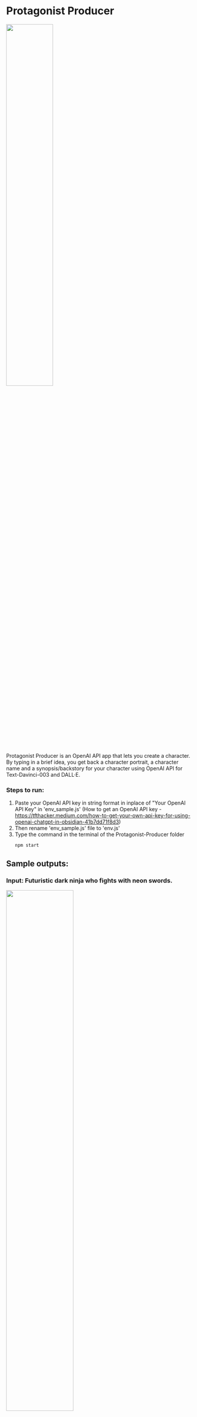 # Protagonist Producer

<img src="outputs/Home.png" width=50% height=50% >

Protagonist Producer is an OpenAI API app that lets you create a character. By typing in a brief idea, you get back a character portrait, a character name and a synopsis/backstory for your character using OpenAI API for Text-Davinci-003 and DALL·E.

### Steps to run:
1. Paste your OpenAI API key in string format in inplace of "Your OpenAI API Key" in 'env_sample.js'
   (How to get an OpenAI API key - https://tfthacker.medium.com/how-to-get-your-own-api-key-for-using-openai-chatgpt-in-obsidian-41b7dd71f8d3)
2. Then rename 'env_sample.js' file to 'env.js'
3. Type the command in the terminal of the Protagonist-Producer folder
	```shell 
	npm start
	```
## Sample outputs:

### Input: Futuristic dark ninja who fights with neon swords.
<img src="outputs/A1.png" width=60% height=60% >
<img src="outputs/A2.png" width=60% height=60% >

### Input: An old school gangster with a liking for gold.
<img src="outputs/B1.png" width=60% height=60% >
<img src="outputs/B2.png" width=60% height=60% >

### Input: Dark, vengeful swordsman with a cat sidekick.
<img src="outputs/C1.png" width=60% height=60% >
<img src="outputs/C2.png" width=60% height=60% >


